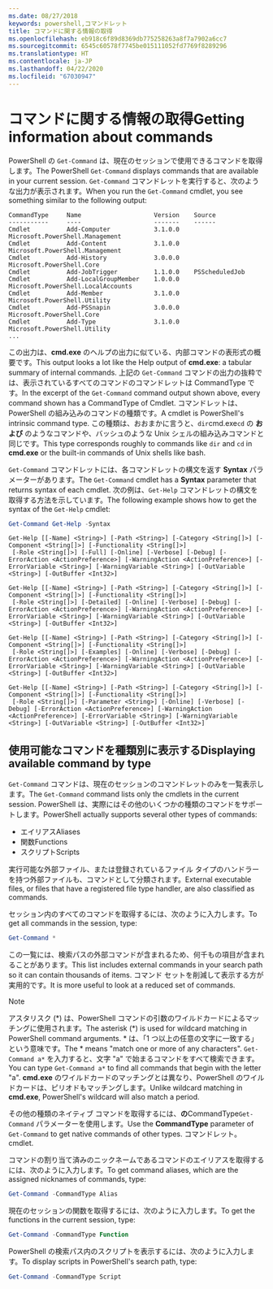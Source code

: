 ```yaml
---
ms.date: 08/27/2018
keywords: powershell,コマンドレット
title: コマンドに関する情報の取得
ms.openlocfilehash: eb918c6f89d8369db775258263a8f7a7902a6cc7
ms.sourcegitcommit: 6545c60578f7745be015111052fd7769f8289296
ms.translationtype: HT
ms.contentlocale: ja-JP
ms.lasthandoff: 04/22/2020
ms.locfileid: "67030947"
---
```

# <a name="getting-information-about-commands"></a><span data-ttu-id="b40b8-103">コマンドに関する情報の取得</span><span class="sxs-lookup"><span data-stu-id="b40b8-103">Getting information about commands</span></span>

<span data-ttu-id="b40b8-104">PowerShell の `Get-Command` は、現在のセッションで使用できるコマンドを取得します。</span><span class="sxs-lookup"><span data-stu-id="b40b8-104">The PowerShell `Get-Command` displays commands that are available in your current session.</span></span>
<span data-ttu-id="b40b8-105">`Get-Command` コマンドレットを実行すると、次のような出力が表示されます。</span><span class="sxs-lookup"><span data-stu-id="b40b8-105">When you run the `Get-Command` cmdlet, you see something similar to the following output:</span></span>

```output
CommandType     Name                    Version    Source
-----------     ----                    -------    ------
Cmdlet          Add-Computer            3.1.0.0    Microsoft.PowerShell.Management
Cmdlet          Add-Content             3.1.0.0    Microsoft.PowerShell.Management
Cmdlet          Add-History             3.0.0.0    Microsoft.PowerShell.Core
Cmdlet          Add-JobTrigger          1.1.0.0    PSScheduledJob
Cmdlet          Add-LocalGroupMember    1.0.0.0    Microsoft.PowerShell.LocalAccounts
Cmdlet          Add-Member              3.1.0.0    Microsoft.PowerShell.Utility
Cmdlet          Add-PSSnapin            3.0.0.0    Microsoft.PowerShell.Core
Cmdlet          Add-Type                3.1.0.0    Microsoft.PowerShell.Utility
...
```

<span data-ttu-id="b40b8-106">この出力は、**cmd.exe** のヘルプの出力に似ている、内部コマンドの表形式の概要です。</span><span class="sxs-lookup"><span data-stu-id="b40b8-106">This output looks a lot like the Help output of **cmd.exe**: a tabular summary of internal commands.</span></span> <span data-ttu-id="b40b8-107">上記の `Get-Command` コマンドの出力の抜粋では、表示されているすべてのコマンドのコマンドレットは CommandType です。</span><span class="sxs-lookup"><span data-stu-id="b40b8-107">In the excerpt of the `Get-Command` command output shown above, every command shown has a CommandType of Cmdlet.</span></span> <span data-ttu-id="b40b8-108">コマンドレットは、PowerShell の組み込みのコマンドの種類です。</span><span class="sxs-lookup"><span data-stu-id="b40b8-108">A cmdlet is PowerShell's intrinsic command type.</span></span> <span data-ttu-id="b40b8-109">この種類は、おおまかに言うと、`dir`cmd.exe`cd` の **および** のようなコマンドや、バッシュのような Unix シェルの組み込みコマンドと同じです。</span><span class="sxs-lookup"><span data-stu-id="b40b8-109">This type corresponds roughly to commands like `dir` and `cd` in **cmd.exe** or the built-in commands of Unix shells like bash.</span></span>

<span data-ttu-id="b40b8-110">`Get-Command` コマンドレットには、各コマンドレットの構文を返す **Syntax** パラメーターがあります。</span><span class="sxs-lookup"><span data-stu-id="b40b8-110">The `Get-Command` cmdlet has a **Syntax** parameter that returns syntax of each cmdlet.</span></span> <span data-ttu-id="b40b8-111">次の例は、`Get-Help` コマンドレットの構文を取得する方法を示しています。</span><span class="sxs-lookup"><span data-stu-id="b40b8-111">The following example shows how to get the syntax of the `Get-Help` cmdlet:</span></span>

```powershell
Get-Command Get-Help -Syntax
```

```output
Get-Help [[-Name] <String>] [-Path <String>] [-Category <String[]>] [-Component <String[]>] [-Functionality <String[]>]
 [-Role <String[]>] [-Full] [-Online] [-Verbose] [-Debug] [-ErrorAction <ActionPreference>] [-WarningAction <ActionPreference>] [-ErrorVariable <String>] [-WarningVariable <String>] [-OutVariable <String>] [-OutBuffer <Int32>]

Get-Help [[-Name] <String>] [-Path <String>] [-Category <String[]>] [-Component <String[]>] [-Functionality <String[]>]
 [-Role <String[]>] [-Detailed] [-Online] [-Verbose] [-Debug] [-ErrorAction <ActionPreference>] [-WarningAction <ActionPreference>] [-ErrorVariable <String>] [-WarningVariable <String>] [-OutVariable <String>] [-OutBuffer <Int32>]

Get-Help [[-Name] <String>] [-Path <String>] [-Category <String[]>] [-Component <String[]>] [-Functionality <String[]>]
 [-Role <String[]>] [-Examples] [-Online] [-Verbose] [-Debug] [-ErrorAction <ActionPreference>] [-WarningAction <ActionPreference>] [-ErrorVariable <String>] [-WarningVariable <String>] [-OutVariable <String>] [-OutBuffer <Int32>]

Get-Help [[-Name] <String>] [-Path <String>] [-Category <String[]>] [-Component <String[]>] [-Functionality <String[]>]
 [-Role <String[]>] [-Parameter <String>] [-Online] [-Verbose] [-Debug] [-ErrorAction <ActionPreference>] [-WarningAction <ActionPreference>] [-ErrorVariable <String>] [-WarningVariable <String>] [-OutVariable <String>] [-OutBuffer <Int32>]
```

## <a name="displaying-available-command-by-type"></a><span data-ttu-id="b40b8-112">使用可能なコマンドを種類別に表示する</span><span class="sxs-lookup"><span data-stu-id="b40b8-112">Displaying available command by type</span></span>

<span data-ttu-id="b40b8-113">`Get-Command` コマンドは、現在のセッションのコマンドレットのみを一覧表示します。</span><span class="sxs-lookup"><span data-stu-id="b40b8-113">The `Get-Command` command lists only the cmdlets in the current session.</span></span> <span data-ttu-id="b40b8-114">PowerShell は、実際にはその他のいくつかの種類のコマンドをサポートします。</span><span class="sxs-lookup"><span data-stu-id="b40b8-114">PowerShell actually supports several other types of commands:</span></span>

- <span data-ttu-id="b40b8-115">エイリアス</span><span class="sxs-lookup"><span data-stu-id="b40b8-115">Aliases</span></span>
- <span data-ttu-id="b40b8-116">関数</span><span class="sxs-lookup"><span data-stu-id="b40b8-116">Functions</span></span>
- <span data-ttu-id="b40b8-117">スクリプト</span><span class="sxs-lookup"><span data-stu-id="b40b8-117">Scripts</span></span>

<span data-ttu-id="b40b8-118">実行可能な外部ファイル、または登録されているファイル タイプのハンドラーを持つ外部ファイルも、コマンドとして分類されます。</span><span class="sxs-lookup"><span data-stu-id="b40b8-118">External executable files, or files that have a registered file type handler, are also classified as commands.</span></span>

<span data-ttu-id="b40b8-119">セッション内のすべてのコマンドを取得するには、次のように入力します。</span><span class="sxs-lookup"><span data-stu-id="b40b8-119">To get all commands in the session, type:</span></span>

```powershell
Get-Command *
```

<span data-ttu-id="b40b8-120">この一覧には、検索パスの外部コマンドが含まれるため、何千もの項目が含まれることがあります。</span><span class="sxs-lookup"><span data-stu-id="b40b8-120">This list includes external commands in your search path so it can contain thousands of items.</span></span>
<span data-ttu-id="b40b8-121">コマンド セットを削減して表示する方が実用的です。</span><span class="sxs-lookup"><span data-stu-id="b40b8-121">It is more useful to look at a reduced set of commands.</span></span>

> [!NOTE]
> <span data-ttu-id="b40b8-122">アスタリスク (\*) は、PowerShell コマンドの引数のワイルドカードによるマッチングに使用されます。</span><span class="sxs-lookup"><span data-stu-id="b40b8-122">The asterisk (\*) is used for wildcard matching in PowerShell command arguments.</span></span> <span data-ttu-id="b40b8-123">\* は、「1 つ以上の任意の文字に一致する」という意味です。</span><span class="sxs-lookup"><span data-stu-id="b40b8-123">The \* means "match one or more of any characters".</span></span> <span data-ttu-id="b40b8-124">`Get-Command a*` を入力すると、文字 "a" で始まるコマンドをすべて検索できます。</span><span class="sxs-lookup"><span data-stu-id="b40b8-124">You can type `Get-Command a*` to find all commands that begin with the letter "a".</span></span> <span data-ttu-id="b40b8-125">**cmd.exe** のワイルドカードのマッチングとは異なり、PowerShell のワイルドカードは、ピリオドもマッチングします。</span><span class="sxs-lookup"><span data-stu-id="b40b8-125">Unlike wildcard matching in **cmd.exe**, PowerShell's wildcard will also match a period.</span></span>

<span data-ttu-id="b40b8-126">その他の種類のネイティブ コマンドを取得するには、**の**CommandType`Get-Command` パラメーターを使用します。</span><span class="sxs-lookup"><span data-stu-id="b40b8-126">Use the **CommandType** parameter of `Get-Command` to get native commands of other types.</span></span>
<span data-ttu-id="b40b8-127">コマンドレット。</span><span class="sxs-lookup"><span data-stu-id="b40b8-127">cmdlet.</span></span>

<span data-ttu-id="b40b8-128">コマンドの割り当て済みのニックネームであるコマンドのエイリアスを取得するには、次のように入力します。</span><span class="sxs-lookup"><span data-stu-id="b40b8-128">To get command aliases, which are the assigned nicknames of commands, type:</span></span>

```powershell
Get-Command -CommandType Alias
```

<span data-ttu-id="b40b8-129">現在のセッションの関数を取得するには、次のように入力します。</span><span class="sxs-lookup"><span data-stu-id="b40b8-129">To get the functions in the current session, type:</span></span>

```powershell
Get-Command -CommandType Function
```

<span data-ttu-id="b40b8-130">PowerShell の検索パス内のスクリプトを表示するには、次のように入力します。</span><span class="sxs-lookup"><span data-stu-id="b40b8-130">To display scripts in PowerShell's search path, type:</span></span>

```powershell
Get-Command -CommandType Script
```
